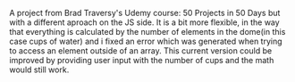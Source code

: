A project from Brad Traversy's Udemy course: 50 Projects in 50 Days but with a different aproach on the JS side.
It is a bit more flexible, in the way that everything is calculated by the number of elements in the dome(in this case cups of water) and i fixed an error which was generated when trying to access an element outside of an array.
This current version could be improved by providing user input with the number of cups and the math would still work.
